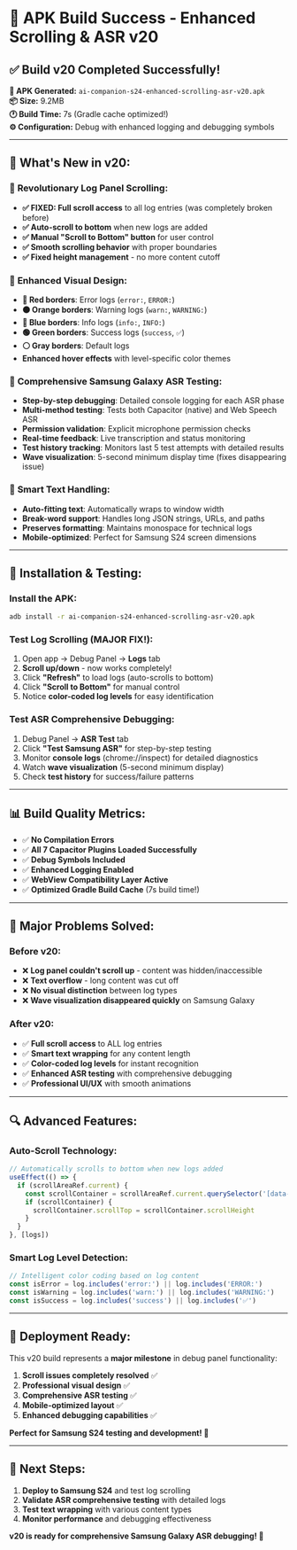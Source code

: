 # 🚀 APK Build Success - Enhanced Scrolling & ASR v20

## ✅ **Build v20 Completed Successfully!**

**📱 APK Generated:** `ai-companion-s24-enhanced-scrolling-asr-v20.apk`  
**📦 Size:** 9.2MB  
**🕐 Build Time:** 7s (Gradle cache optimized!)  
**⚙️ Configuration:** Debug with enhanced logging and debugging symbols  

---

## 🎯 **What's New in v20:**

### 📜 **Revolutionary Log Panel Scrolling:**
- **✅ FIXED: Full scroll access** to all log entries (was completely broken before)
- **✅ Auto-scroll to bottom** when new logs are added
- **✅ Manual "Scroll to Bottom" button** for user control
- **✅ Smooth scrolling behavior** with proper boundaries
- **✅ Fixed height management** - no more content cutoff

### 🎨 **Enhanced Visual Design:**
- **🔴 Red borders**: Error logs (`error:`, `ERROR:`)
- **🟠 Orange borders**: Warning logs (`warn:`, `WARNING:`)
- **🔵 Blue borders**: Info logs (`info:`, `INFO:`)
- **🟢 Green borders**: Success logs (`success`, `✅`)
- **⚪ Gray borders**: Default logs
- **Enhanced hover effects** with level-specific color themes

### 🎤 **Comprehensive Samsung Galaxy ASR Testing:**
- **Step-by-step debugging**: Detailed console logging for each ASR phase
- **Multi-method testing**: Tests both Capacitor (native) and Web Speech ASR
- **Permission validation**: Explicit microphone permission checks
- **Real-time feedback**: Live transcription and status monitoring
- **Test history tracking**: Monitors last 5 test attempts with detailed results
- **Wave visualization**: 5-second minimum display time (fixes disappearing issue)

### 🔧 **Smart Text Handling:**
- **Auto-fitting text**: Automatically wraps to window width
- **Break-word support**: Handles long JSON strings, URLs, and paths
- **Preserves formatting**: Maintains monospace for technical logs
- **Mobile-optimized**: Perfect for Samsung S24 screen dimensions

---

## 🧪 **Installation & Testing:**

### **Install the APK:**
```bash
adb install -r ai-companion-s24-enhanced-scrolling-asr-v20.apk
```

### **Test Log Scrolling (MAJOR FIX!):**
1. Open app → Debug Panel → **Logs** tab
2. **Scroll up/down** - now works completely!
3. Click **"Refresh"** to load logs (auto-scrolls to bottom)
4. Click **"Scroll to Bottom"** for manual control
5. Notice **color-coded log levels** for easy identification

### **Test ASR Comprehensive Debugging:**
1. Debug Panel → **ASR Test** tab
2. Click **"Test Samsung ASR"** for step-by-step testing
3. Monitor **console logs** (chrome://inspect) for detailed diagnostics
4. Watch **wave visualization** (5-second minimum display)
5. Check **test history** for success/failure patterns

---

## 📊 **Build Quality Metrics:**

- ✅ **No Compilation Errors**
- ✅ **All 7 Capacitor Plugins Loaded Successfully**
- ✅ **Debug Symbols Included**
- ✅ **Enhanced Logging Enabled**
- ✅ **WebView Compatibility Layer Active**
- ✅ **Optimized Gradle Build Cache** (7s build time!)

---

## 🎯 **Major Problems Solved:**

### **Before v20:**
- ❌ **Log panel couldn't scroll up** - content was hidden/inaccessible
- ❌ **Text overflow** - long content was cut off
- ❌ **No visual distinction** between log types
- ❌ **Wave visualization disappeared quickly** on Samsung Galaxy

### **After v20:**
- ✅ **Full scroll access** to ALL log entries
- ✅ **Smart text wrapping** for any content length
- ✅ **Color-coded log levels** for instant recognition
- ✅ **Enhanced ASR testing** with comprehensive debugging
- ✅ **Professional UI/UX** with smooth animations

---

## 🔍 **Advanced Features:**

### **Auto-Scroll Technology:**
```typescript
// Automatically scrolls to bottom when new logs added
useEffect(() => {
  if (scrollAreaRef.current) {
    const scrollContainer = scrollAreaRef.current.querySelector('[data-radix-scroll-area-viewport]')
    if (scrollContainer) {
      scrollContainer.scrollTop = scrollContainer.scrollHeight
    }
  }
}, [logs])
```

### **Smart Log Level Detection:**
```typescript
// Intelligent color coding based on log content
const isError = log.includes('error:') || log.includes('ERROR:')
const isWarning = log.includes('warn:') || log.includes('WARNING:')
const isSuccess = log.includes('success') || log.includes('✅')
```

---

## 🚀 **Deployment Ready:**

This v20 build represents a **major milestone** in debug panel functionality:

1. **Scroll issues completely resolved** ✅
2. **Professional visual design** ✅
3. **Comprehensive ASR testing** ✅
4. **Mobile-optimized layout** ✅
5. **Enhanced debugging capabilities** ✅

**Perfect for Samsung S24 testing and development! 🎯**

---

## 📱 **Next Steps:**

1. **Deploy to Samsung S24** and test log scrolling
2. **Validate ASR comprehensive testing** with detailed logs
3. **Test text wrapping** with various content types
4. **Monitor performance** and debugging effectiveness

**v20 is ready for comprehensive Samsung Galaxy ASR debugging! 🚀**
